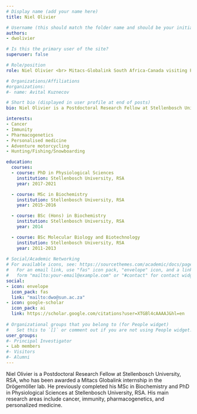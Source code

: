 ```yaml
---
# Display name (add your name here)
title: Niel Olivier

# Username (this should match the folder name and should be your initial and surname)
authors:
- dwolivier

# Is this the primary user of the site?
superuser: false

# Role/position
role: Niel Olivier <br> Mitacs-Globalink South Africa-Canada visiting Postdoctoral Research Fellow

# Organizations/Affiliations
#organizations:
#- name: Avital Kuznecov

# Short bio (displayed in user profile at end of posts)
bio: Niel Olivier is a Postdoctoral Research Fellow at Stellenbosch University, RSA, who has been awarded a Mitacs Globalink internship in the Drögemöller lab.

interests:
- Cancer
- Immunity
- Pharmacogenetics
- Personalised medicine
- Adventure motorcycling
- Hunting/Fishing/Snowboarding

education:
  courses:
  - course: PhD in Physiological Sciences
    institution: Stellenbosch University, RSA
    year: 2017-2021

  - course: MSc in Biochemistry
    institution: Stellenbosch University, RSA
    year: 2015-2016

  - course: BSc (Hons) in Biochemistry
    institution: Stellenbosch University, RSA
    year: 2014

  - course: BSc Molecular Biology and Biotechnology
    institution: Stellenbosch University, RSA
    year: 2011-2013
    
# Social/Academic Networking
# For available icons, see: https://sourcethemes.com/academic/docs/page-builder/#icons
#   For an email link, use "fas" icon pack, "envelope" icon, and a link in the
#   form "mailto:your-email@example.com" or "#contact" for contact widget.
social:
- icon: envelope
  icon_pack: fas
  link: "mailto:dwo@sun.ac.za"
- icon: google-scholar
  icon_pack: ai
  link: https://scholar.google.com/citations?user=XTGBl4cAAAAJ&hl=en
  
# Organizational groups that you belong to (for People widget)
#   Set this to `[]` or comment out if you are not using People widget.
user_groups:
#- Principal Investigator
- Lab members
#- Visitors
#- Alumni
---
```


Niel Olivier is a Postdoctoral Research Fellow at Stellenbosch University, RSA, who has been awarded a Mitacs Globalink internship in the Drögemöller lab. He previously completed his MSc in Biochemistry and PhD in Physiological Sciences at Stellenbosch University, RSA. His main research areas include cancer, immunity, pharmacogenetics, and personalized medicine. 
